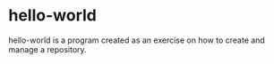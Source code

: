 # hello-world
hello-world is a program created as an exercise on how to create and manage a repository. 
